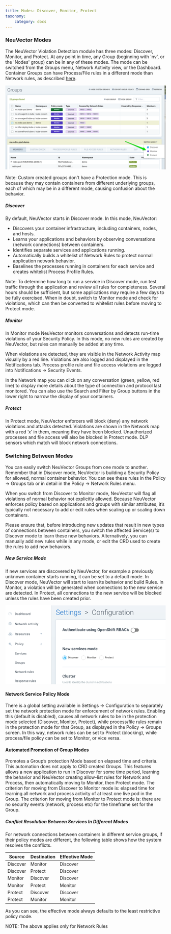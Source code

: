```yaml
---
title: Modes: Discover, Monitor, Protect
taxonomy:
    category: docs
---
```


### NeuVector Modes

The NeuVector Violation Detection module has three modes: Discover, Monitor, and Protect. At any point in time, any Group (beginning with 'nv', or the 'Nodes' group) can be in any of these modes. The mode can be switched from the Groups menu, Network Activity view, or the Dashboard. Container Groups can have Process/File rules in a different mode than Network rules, as described [here](/policy/modes#split-policy-mode).

![Modes](switchmodes.png)

Note: Custom created groups don't have a Protection mode. This is because they may contain containers from different underlying groups, each of which may be in a different mode, causing confusion about the behavior.

##### Discover
By default, NeuVector starts in Discover mode. In this mode, NeuVector:
- Discovers your container infrastructure, including containers, nodes, and hosts.
- Learns your applications and behaviors by observing conversations (network connections) between containers.
- Identifies separate services and applications running.
- Automatically builds a whitelist of Network Rules to protect normal application network behavior.
- Baselines the processes running in containers for each service and creates whitelist Process Profile Rules.

Note: To determine how long to run a service in Discover mode, run test traffic through the application and review all rules for completeness. Several hours should be sufficient, but some applications may require a few days to be fully exercised. When in doubt, switch to Monitor mode and check for violations, which can then be converted to whitelist rules before moving to Protect mode.


##### Monitor
In Monitor mode NeuVector monitors conversations and detects run-time violations of your Security Policy. In this mode, no new rules are created by NeuVector, but rules can manually be added at any time.

When violations are detected, they are visible in the Network Activity map visually by a red line. Violations are also logged and displayed in the Notifications tab. Process profile rule and file access violations are logged into Notifications -> Security Events.

In the Network map you can click on any conversation (green, yellow, red line) to display more details about the type of connection and protocol last monitored. You can also use the Search and Filter by Group buttons in the lower right to narrow the display of your containers.

##### Protect
In Protect mode, NeuVector enforcers will block (deny) any network violations and attacks detected. Violations are shown in the Network map with a red ‘x’ in them, meaning they have been blocked. Unauthorized processes and file access will also be blocked in Protect mode. DLP sensors which match will block network connections.

### Switching Between Modes
You can easily switch NeuVector Groups from one mode to another. Remember that in Discover mode, NeuVector is building a Security Policy for allowed, normal container behavior. You can see these rules in the Policy -> Groups tab or in detail in the Policy -> Network Rules menu. 

When you switch from Discover to Monitor mode, NeuVector will flag all violations of normal behavior not explicitly allowed. Because NeuVector enforces policy based on applications and groups with similar attributes, it’s typically not necessary to add or edit rules when scaling up or scaling down containers.

Please ensure that, before introducing new updates that result in new types of connections between containers, you switch the affected Service(s) to Discover mode to learn these new behaviors. Alternatively, you can manually add new rules while in any mode, or edit the CRD used to create the rules to add new behaviors.

##### New Service Mode
If new services are discovered by NeuVector, for example a previously unknown container starts running, it can be set to a default mode. In Discover mode, NeuVector will start to learn its behavior and build Rules. In Monitor, a violation will be generated when connections to the new service are detected. In Protect, all connections to the new service will be blocked unless the rules have been created prior.

![NewServiceMode](newservices.png)

#### Network Service Policy Mode
There is a global setting available in Settings -> Configuration to separately set the network protection mode for enforcement of network rules. Enabling this (default is disabled), causes all network rules to be in the protection mode selected (Discover, Monitor, Protect), while process/file rules remain in the protection mode for that Group, as displayed in the Policy -> Groups screen. In this way, network rules can be set to Protect (blocking), while process/file policy can be set to Monitor, or vice versa.

#### Automated Promotion of Group Modes
Promotes a Group’s protection Mode based on elapsed time and criteria. This automation does not apply to CRD created Groups. This features allows a new application to run in Discover for some time period, learning the behavior and NeuVector creating allow-list rules for Network and Process, then automatically moving to Monitor, then Protect mode. The criterion for moving from Discover to Monitor mode is: elapsed time for learning all network and process activity of at least one live pod in the Group. The criterion for moving from Monitor to Protect mode is: there are no security events (network, process etc) for the timeframe set for the Group.

##### Conflict Resolution Between Services In Different Modes
For network connections between containers in different service groups, if their policy modes are different, the following table shows how the system resolves the conflicts.


| Source | Destination | Effective Mode |
| ------ | ----------- | -------------- |
| Discover | Monitor | Discover |
| Discover | Protect | Discover |
| Monitor | Discover | Discover |
| Monitor | Protect | Monitor |
| Protect | Discover | Discover |
| Protect | Monitor | Monitor |

As you can see, the effective mode always defaults to the least restrictive policy mode.

NOTE:  The above applies only for Network Rules
